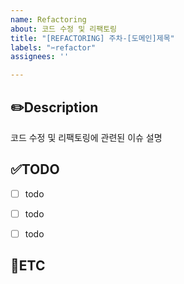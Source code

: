 ```yaml
---
name: Refactoring
about: 코드 수정 및 리팩토링
title: "[REFACTORING] 주차-[도메인]제목"
labels: "✂️refactor"
assignees: ''

---
```


✏️Description
-
코드 수정 및 리팩토링에 관련된 이슈 설명

✅TODO
-
- [ ] todo
- [ ] todo
- [ ] todo


🐾ETC
-
